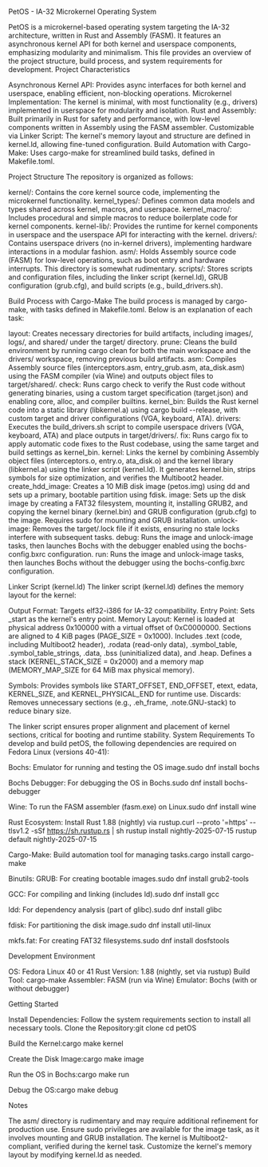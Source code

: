 PetOS - IA-32 Microkernel Operating System

PetOS is a microkernel-based operating system targeting the IA-32 architecture, written in Rust and Assembly (FASM).
It features an asynchronous kernel API for both kernel and userspace components, emphasizing modularity and minimalism. 
This file provides an overview of the project structure, build process, and system requirements for development.
Project Characteristics

Asynchronous Kernel API: Provides async interfaces for both kernel and userspace, enabling efficient, non-blocking operations.
Microkernel Implementation: The kernel is minimal, with most functionality (e.g., drivers) implemented in userspace for modularity and isolation.
Rust and Assembly: Built primarily in Rust for safety and performance, with low-level components written in Assembly using the FASM assembler.
Customizable via Linker Script: The kernel's memory layout and structure are defined in kernel.ld, allowing fine-tuned configuration.
Build Automation with Cargo-Make: Uses cargo-make for streamlined build tasks, defined in Makefile.toml.

Project Structure
The repository is organized as follows:

kernel/: Contains the core kernel source code, implementing the microkernel functionality.
kernel_types/: Defines common data models and types shared across kernel, macros, and userspace.
kernel_macro/: Includes procedural and simple macros to reduce boilerplate code for kernel components.
kernel-lib/: Provides the runtime for kernel components in userspace and the userspace API for interacting with the kernel.
drivers/: Contains userspace drivers (no in-kernel drivers), implementing hardware interactions in a modular fashion.
asm/: Holds Assembly source code (FASM) for low-level operations, such as boot entry and hardware interrupts. This directory is somewhat rudimentary.
scripts/: Stores scripts and configuration files, including the linker script (kernel.ld), GRUB configuration (grub.cfg), and build scripts (e.g., build_drivers.sh).

Build Process with Cargo-Make
The build process is managed by cargo-make, with tasks defined in Makefile.toml. Below is an explanation of each task:

layout: Creates necessary directories for build artifacts, including images/, logs/, and shared/ under the target/ directory.
prune: Cleans the build environment by running cargo clean for both the main workspace and the drivers/ workspace, removing previous build artifacts.
asm: Compiles Assembly source files (interceptors.asm, entry_grub.asm, ata_disk.asm) using the FASM compiler (via Wine) and outputs object files to target/shared/.
check: Runs cargo check to verify the Rust code without generating binaries, using a custom target specification (target.json) and enabling core, alloc, and compiler builtins.
kernel_bin: Builds the Rust kernel code into a static library (libkernel.a) using cargo build --release, with custom target and driver configurations (VGA, keyboard, ATA).
drivers: Executes the build_drivers.sh script to compile userspace drivers (VGA, keyboard, ATA) and place outputs in target/drivers/.
fix: Runs cargo fix to apply automatic code fixes to the Rust codebase, using the same target and build settings as kernel_bin.
kernel: Links the kernel by combining Assembly object files (interceptors.o, entry.o, ata_disk.o) and the kernel library (libkernel.a) using the linker script (kernel.ld). It generates kernel.bin, strips symbols for size optimization, and verifies the Multiboot2 header.
create_hdd_image: Creates a 10 MiB disk image (petos.img) using dd and sets up a primary, bootable partition using fdisk.
image: Sets up the disk image by creating a FAT32 filesystem, mounting it, installing GRUB2, and copying the kernel binary (kernel.bin) and GRUB configuration (grub.cfg) to the image. Requires sudo for mounting and GRUB installation.
unlock-image: Removes the target/.lock file if it exists, ensuring no stale locks interfere with subsequent tasks.
debug: Runs the image and unlock-image tasks, then launches Bochs with the debugger enabled using the bochs-config.bxrc configuration.
run: Runs the image and unlock-image tasks, then launches Bochs without the debugger using the bochs-config.bxrc configuration.

Linker Script (kernel.ld)
The linker script (kernel.ld) defines the memory layout for the kernel:

Output Format: Targets elf32-i386 for IA-32 compatibility.
Entry Point: Sets _start as the kernel's entry point.
Memory Layout:
Kernel is loaded at physical address 0x100000 with a virtual offset of 0xC0000000.
Sections are aligned to 4 KiB pages (PAGE_SIZE = 0x1000).
Includes .text (code, including Multiboot2 header), .rodata (read-only data), .symbol_table, .symbol_table_strings, .data, .bss (uninitialized data), and .heap.
Defines a stack (KERNEL_STACK_SIZE = 0x2000) and a memory map (MEMORY_MAP_SIZE for 64 MiB max physical memory).


Symbols: Provides symbols like START_OFFSET, END_OFFSET, etext, edata, KERNEL_SIZE, and KERNEL_PHYSICAL_END for runtime use.
Discards: Removes unnecessary sections (e.g., .eh_frame, .note.GNU-stack) to reduce binary size.

The linker script ensures proper alignment and placement of kernel sections, critical for booting and runtime stability.
System Requirements
To develop and build petOS, the following dependencies are required on Fedora Linux (versions 40-41):

Bochs: Emulator for running and testing the OS image.sudo dnf install bochs


Bochs Debugger: For debugging the OS in Bochs.sudo dnf install bochs-debugger


Wine: To run the FASM assembler (fasm.exe) on Linux.sudo dnf install wine


Rust Ecosystem: Install Rust 1.88 (nightly) via rustup.curl --proto '=https' --tlsv1.2 -sSf https://sh.rustup.rs | sh
rustup install nightly-2025-07-15
rustup default nightly-2025-07-15


Cargo-Make: Build automation tool for managing tasks.cargo install cargo-make


Binutils:
GRUB: For creating bootable images.sudo dnf install grub2-tools


GCC: For compiling and linking (includes ld).sudo dnf install gcc


ldd: For dependency analysis (part of glibc).sudo dnf install glibc




fdisk: For partitioning the disk image.sudo dnf install util-linux


mkfs.fat: For creating FAT32 filesystems.sudo dnf install dosfstools



Development Environment

OS: Fedora Linux 40 or 41
Rust Version: 1.88 (nightly, set via rustup)
Build Tool: cargo-make
Assembler: FASM (run via Wine)
Emulator: Bochs (with or without debugger)

Getting Started

Install Dependencies: Follow the system requirements section to install all necessary tools.
Clone the Repository:git clone <repository-url>
cd petOS


Build the Kernel:cargo make kernel


Create the Disk Image:cargo make image

Run the OS in Bochs:cargo make run

Debug the OS:cargo make debug



Notes

The asm/ directory is rudimentary and may require additional refinement for production use.
Ensure sudo privileges are available for the image task, as it involves mounting and GRUB installation.
The kernel is Multiboot2-compliant, verified during the kernel task.
Customize the kernel's memory layout by modifying kernel.ld as needed.
